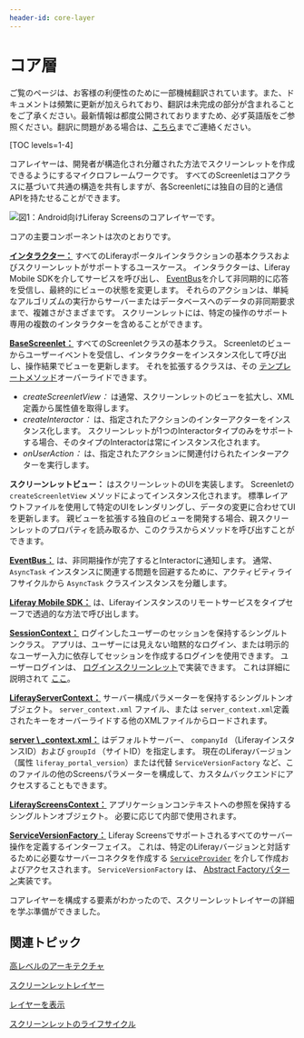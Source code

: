 ```yaml
---
header-id: core-layer
---
```


# コア層

<p class="alert alert-info"><span class="wysiwyg-color-blue120">ご覧のページは、お客様の利便性のために一部機械翻訳されています。また、ドキュメントは頻繁に更新が加えられており、翻訳は未完成の部分が含まれることをご了承ください。最新情報は都度公開されておりますため、必ず英語版をご参照ください。翻訳に問題がある場合は、<a href="mailto:support-content-jp@liferay.com">こちら</a>までご連絡ください。</span></p>

[TOC levels=1-4]

コアレイヤーは、開発者が構造化され分離された方法でスクリーンレットを作成できるようにするマイクロフレームワークです。 すべてのScreenletはコアクラスに基づいて共通の構造を共有しますが、各Screenletには独自の目的と通信APIを持たせることができます。

![図1：Android向けLiferay Screensのコアレイヤーです。](../../../../images/screens-android-architecture-02.png)

コアの主要コンポーネントは次のとおりです。

[**インタラクター：**](https://github.com/liferay/liferay-screens/blob/master/android/library/core/src/main/java/com/liferay/mobile/screens/base/interactor/Interactor.java) すべてのLiferayポータルインタラクションの基本クラスおよびスクリーンレットがサポートするユースケース。 インタラクターは、Liferay Mobile SDKを介してサービスを呼び出し、 [EventBus](https://github.com/greenrobot/EventBus)を介して非同期的に応答を受信し、最終的にビューの状態を変更します。 それらのアクションは、単純なアルゴリズムの実行からサーバーまたはデータベースへのデータの非同期要求まで、複雑さがさまざまです。 スクリーンレットには、特定の操作のサポート専用の複数のインタラクターを含めることができます。

[**BaseScreenlet：**](https://github.com/liferay/liferay-screens/blob/master/android/library/core/src/main/java/com/liferay/mobile/screens/base/BaseScreenlet.java) すべてのScreenletクラスの基本クラス。 Screenletのビューからユーザーイベントを受信し、インタラクターをインスタンス化して呼び出し、操作結果でビューを更新します。 それを拡張するクラスは、その [テンプレートメソッド](http://www.oodesign.com/template-method-pattern.html)オーバーライドできます。

  - *createScreenletView：* は通常、スクリーンレットのビューを拡大し、XML定義から属性値を取得します。
  - *createInteractor：* は、指定されたアクションのインターアクターをインスタンス化します。 スクリーンレットが1つのInteractorタイプのみをサポートする場合、そのタイプのInteractorは常にインスタンス化されます。
  - *onUserAction：* は、指定されたアクションに関連付けられたインターアクターを実行します。

**スクリーンレットビュー：** はスクリーンレットのUIを実装します。 Screenletの `createScreenletView` メソッドによってインスタンス化されます。 標準レイアウトファイルを使用して特定のUIをレンダリングし、データの変更に合わせてUIを更新します。 親ビューを拡張する独自のビューを開発する場合、親スクリーンレットのプロパティを読み取るか、このクラスからメソッドを呼び出すことができます。

[**EventBus：**](https://github.com/greenrobot/EventBus) は、非同期操作が完了するとInteractorに通知します。 通常、 `AsyncTask` インスタンスに関連する問題を回避するために、アクティビティライフサイクルから `AsyncTask` クラスインスタンスを分離します。

[**Liferay Mobile SDK：**](https://www.liferay.com/community/liferay-projects/liferay-mobile-sdk/overview) は、Liferayインスタンスのリモートサービスをタイプセーフで透過的な方法で呼び出します。

[**SessionContext：**](https://github.com/liferay/liferay-screens/blob/master/android/library/core/src/main/java/com/liferay/mobile/screens/context/SessionContext.java) ログインしたユーザーのセッションを保持するシングルトンクラス。 アプリは、ユーザーには見えない暗黙的なログイン、または明示的なユーザー入力に依存してセッションを作成するログインを使用できます。 ユーザーログインは、 [ログインスクリーンレット](/docs/7-1/reference/-/knowledge_base/r/loginscreenlet-for-android)で実装できます。 これは詳細に説明されて [ここ](/docs/7-1/tutorials/-/knowledge_base/t/accessing-the-liferay-session-in-android)。

[**LiferayServerContext：**](https://github.com/liferay/liferay-screens/blob/master/android/library/core/src/main/java/com/liferay/mobile/screens/context/LiferayServerContext.java) サーバー構成パラメーターを保持するシングルトンオブジェクト。 `server_context.xml` ファイル、または `server_context.xml`定義されたキーをオーバーライドする他のXMLファイルからロードされます。

[**server \ _context.xml：**](https://github.com/liferay/liferay-screens/blob/develop/android/library/core/src/main/res/values/server_context.xml) はデフォルトサーバー、 `companyId` （LiferayインスタンスID）および `groupId` （サイトID）を指定します。 現在のLiferayバージョン（属性 `liferay_portal_version`）または代替 `ServiceVersionFactory` など、このファイルの他のScreensパラメーターを構成して、カスタムバックエンドにアクセスすることもできます。

[**LiferayScreensContext：**](https://github.com/liferay/liferay-screens/blob/master/android/library/core/src/main/java/com/liferay/mobile/screens/context/LiferayScreensContext.java) アプリケーションコンテキストへの参照を保持するシングルトンオブジェクト。 必要に応じて内部で使用されます。

[**ServiceVersionFactory：**](https://github.com/liferay/liferay-screens/blob/develop/android/library/core/src/main/java/com/liferay/mobile/screens/util/ServiceVersionFactory.java) Liferay Screensでサポートされるすべてのサーバー操作を定義するインターフェイス。 これは、特定のLiferayバージョンと対話するために必要なサーバーコネクタを作成する [`ServiceProvider`](https://github.com/liferay/liferay-screens/blob/develop/android/library/core/src/main/java/com/liferay/mobile/screens/util/ServiceProvider.java) を介して作成およびアクセスされます。 `ServiceVersionFactory` は、 [Abstract Factoryパターン](https://en.wikipedia.org/wiki/Abstract_factory_pattern)実装です。

コアレイヤーを構成する要素がわかったので、スクリーンレットレイヤーの詳細を学ぶ準備ができました。

## 関連トピック

[高レベルのアーキテクチャ](/docs/7-1/tutorials/-/knowledge_base/t/high-level-architecture)

[スクリーンレットレイヤー](/docs/7-1/tutorials/-/knowledge_base/t/screenlet-layer)

[レイヤーを表示](/docs/7-1/tutorials/-/knowledge_base/t/view-layer)

[スクリーンレットのライフサイクル](/docs/7-1/tutorials/-/knowledge_base/t/screenlet-lifecycle)
